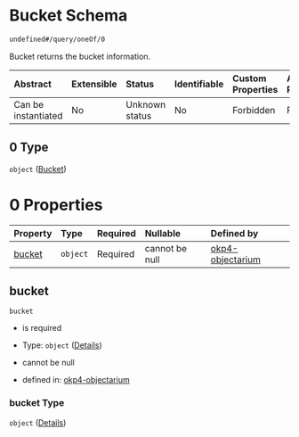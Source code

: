 # Bucket Schema

```txt
undefined#/query/oneOf/0
```

Bucket returns the bucket information.

| Abstract            | Extensible | Status         | Identifiable | Custom Properties | Additional Properties | Access Restrictions | Defined In                                                                     |
| :------------------ | :--------- | :------------- | :----------- | :---------------- | :-------------------- | :------------------ | :----------------------------------------------------------------------------- |
| Can be instantiated | No         | Unknown status | No           | Forbidden         | Forbidden             | none                | [okp4-objectarium.json\*](schema/okp4-objectarium.json "open original schema") |

## 0 Type

`object` ([Bucket](okp4-objectarium-querymsg-oneof-bucket.md))

# 0 Properties

| Property          | Type     | Required | Nullable       | Defined by                                                                                                                   |
| :---------------- | :------- | :------- | :------------- | :--------------------------------------------------------------------------------------------------------------------------- |
| [bucket](#bucket) | `object` | Required | cannot be null | [okp4-objectarium](okp4-objectarium-querymsg-oneof-bucket-properties-bucket.md "undefined#/query/oneOf/0/properties/bucket") |

## bucket



`bucket`

*   is required

*   Type: `object` ([Details](okp4-objectarium-querymsg-oneof-bucket-properties-bucket.md))

*   cannot be null

*   defined in: [okp4-objectarium](okp4-objectarium-querymsg-oneof-bucket-properties-bucket.md "undefined#/query/oneOf/0/properties/bucket")

### bucket Type

`object` ([Details](okp4-objectarium-querymsg-oneof-bucket-properties-bucket.md))

